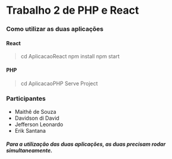 # Trabalho 2 de PHP e React

### Como utilizar as duas aplicações

#### React
> cd AplicacaoReact
> npm install
> npm start

#### PHP
> cd AplicacaoPHP
> Serve Project

### Participantes

- Maithê de Souza
- Davidson di David
- Jefferson Leonardo
- Erik Santana

##### Para a utilização das duas aplicações, as duas precisam rodar simultaneamente.
